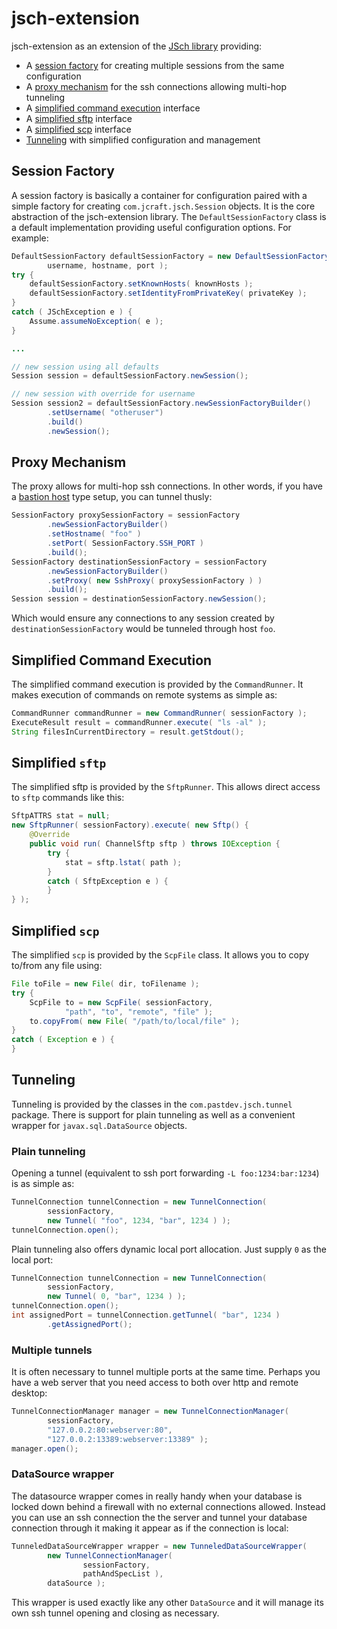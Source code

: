 jsch-extension
==============
jsch-extension as an extension of the [JSch library](http://www.jcraft.com/jsch/) providing:
* A [session factory](#session-factory) for creating multiple sessions from the same configuration
* A [proxy mechanism](#proxy-mechanism) for the ssh connections allowing multi-hop tunneling
* A [simplified command execution](#simplified-command-execution) interface
* A [simplified sftp](#simplified-sftp) interface
* A [simplified scp](#simplified-scp) interface
* [Tunneling](#tunneling) with simplified configuration and management

## Session Factory
A session factory is basically a container for configuration paired with a simple factory for creating `com.jcraft.jsch.Session` objects.  It is the core abstraction of the jsch-extension library.  The `DefaultSessionFactory` class is a default implementation providing useful configuration options.  For example:

```java
DefaultSessionFactory defaultSessionFactory = new DefaultSessionFactory( 
        username, hostname, port );
try {
    defaultSessionFactory.setKnownHosts( knownHosts );
    defaultSessionFactory.setIdentityFromPrivateKey( privateKey );
}
catch ( JSchException e ) {
    Assume.assumeNoException( e );
}

...

// new session using all defaults
Session session = defaultSessionFactory.newSession();

// new session with override for username
Session session2 = defaultSessionFactory.newSessionFactoryBuilder()
        .setUsername( "otheruser")
        .build()
        .newSession();
```

## Proxy Mechanism
The proxy allows for multi-hop ssh connections.  In other words, if you have a [bastion host](https://en.wikipedia.org/wiki/Bastion_host) type setup, you can tunnel thusly:


```java
SessionFactory proxySessionFactory = sessionFactory
        .newSessionFactoryBuilder()
        .setHostname( "foo" )
        .setPort( SessionFactory.SSH_PORT )
        .build();
SessionFactory destinationSessionFactory = sessionFactory
        .newSessionFactoryBuilder()
        .setProxy( new SshProxy( proxySessionFactory ) )
        .build();
Session session = destinationSessionFactory.newSession();
```

Which would ensure any connections to any session created by `destinationSessionFactory` would be tunneled through host `foo`.

## Simplified Command Execution
The simplified command execution is provided by the `CommandRunner`.  It makes execution of commands on remote systems as simple as:

```java
CommandRunner commandRunner = new CommandRunner( sessionFactory );
ExecuteResult result = commandRunner.execute( "ls -al" );
String filesInCurrentDirectory = result.getStdout();
```

## Simplified `sftp`
The simplified sftp is provided by the `SftpRunner`.  This allows direct access to `sftp` commands like this:

```java
SftpATTRS stat = null;
new SftpRunner( sessionFactory).execute( new Sftp() {
    @Override
    public void run( ChannelSftp sftp ) throws IOException {
        try {
            stat = sftp.lstat( path );
        }
        catch ( SftpException e ) {
        }
} );
```

## Simplified `scp`
The simplified `scp` is provided by the `ScpFile` class.  It allows you to copy to/from any file using:

```java
File toFile = new File( dir, toFilename );
try {
    ScpFile to = new ScpFile( sessionFactory, 
            "path", "to", "remote", "file" );
    to.copyFrom( new File( "/path/to/local/file" );
}
catch ( Exception e ) {
}
```

## Tunneling
Tunneling is provided by the classes in the `com.pastdev.jsch.tunnel` package.  There is support for plain tunneling as well as a convenient wrapper for `javax.sql.DataSource` objects.

### Plain tunneling
Opening a tunnel (equivalent to ssh port forwarding `-L foo:1234:bar:1234`) is as simple as:

```java
TunnelConnection tunnelConnection = new TunnelConnection( 
        sessionFactory,
        new Tunnel( "foo", 1234, "bar", 1234 ) );
tunnelConnection.open();
```

Plain tunneling also offers dynamic local port allocation.  Just supply `0` as the local port:

```java
TunnelConnection tunnelConnection = new TunnelConnection( 
        sessionFactory,
        new Tunnel( 0, "bar", 1234 ) );
tunnelConnection.open();
int assignedPort = tunnelConnection.getTunnel( "bar", 1234 )
        .getAssignedPort();
```

### Multiple tunnels
It is often necessary to tunnel multiple ports at the same time.  Perhaps you have a web server that you need access to both over http and remote desktop:

```java
TunnelConnectionManager manager = new TunnelConnectionManager( 
        sessionFactory,
        "127.0.0.2:80:webserver:80", 
        "127.0.0.2:13389:webserver:13389" );
manager.open();
```

### DataSource wrapper
The datasource wrapper comes in really handy when your database is locked down behind a firewall with no external connections allowed.  Instead you can use an ssh connection the the server and tunnel your database connection through it making it appear as if the connection is local:

```java
TunneledDataSourceWrapper wrapper = new TunneledDataSourceWrapper(
        new TunnelConnectionManager(
                sessionFactory,
                pathAndSpecList ),
        dataSource );
```

This wrapper is used exactly like any other `DataSource` and it will manage its own ssh tunnel opening and closing as necessary.
